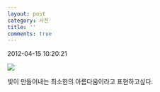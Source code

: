 ```yaml
---
layout: post
category: 사진
title: ''
comments: true
---
```

2012-04-15 10:20:21


  

![][link0]

빛이 만들어내는 최소한의 아름다움이라고 표현하고싶다.  


[link0]:https://t1.daumcdn.net/cfile/tistory/2020204A4F8A22290D
